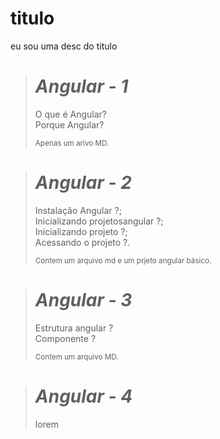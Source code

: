 # titulo
eu sou uma desc do titulo



># _Angular - 1_ 
>O que é Angular?<br>Porque Angular?
>
><sub>Apenas um arivo MD.</sup>

># _Angular - 2_
>Instalação Angular ?;<br>Inicializando projetosangular ?;<br>Inicializando projeto ?;<br> Acessando o projeto ?.
>
><sub>Contem um arquivo md e um prjeto angular básico.<sub>


># _Angular - 3_
>Estrutura angular ?<br>Componente ? 
>
><sub>Contem um arquivo MD.<sub>

># _Angular - 4_
>lorem

